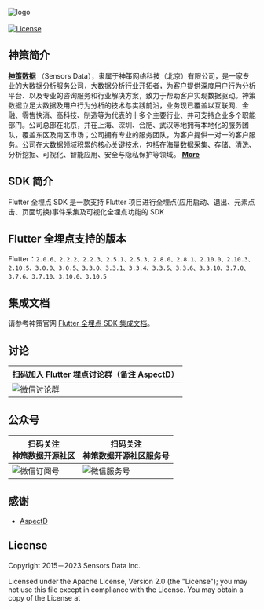 ![logo](https://opensource.sensorsdata.cn/wp-content/uploads/logo.png)
<br><br>
[![License](https://img.shields.io/github/license/sensorsdata/sa-sdk-android.svg)](https://github.com/sensorsdata/sa-sdk-android/blob/master/LICENSE)

## 神策简介

[**神策数据**](https://www.sensorsdata.cn/)
（Sensors Data），隶属于神策网络科技（北京）有限公司，是一家专业的大数据分析服务公司，大数据分析行业开拓者，为客户提供深度用户行为分析平台、以及专业的咨询服务和行业解决方案，致力于帮助客户实现数据驱动。神策数据立足大数据及用户行为分析的技术与实践前沿，业务现已覆盖以互联网、金融、零售快消、高科技、制造等为代表的十多个主要行业、并可支持企业多个职能部门。公司总部在北京，并在上海、深圳、合肥、武汉等地拥有本地化的服务团队，覆盖东区及南区市场；公司拥有专业的服务团队，为客户提供一对一的客户服务。公司在大数据领域积累的核心关键技术，包括在海量数据采集、存储、清洗、分析挖掘、可视化、智能应用、安全与隐私保护等领域。 [**More**](https://www.sensorsdata.cn/about/aboutus.html)


## SDK 简介

Flutter 全埋点 SDK 是一款支持 Flutter 项目进行全埋点(应用启动、退出、元素点击、页面切换)事件采集及可视化全埋点功能的 SDK

## Flutter 全埋点支持的版本
Flutter：`2.0.6、2.2.2、2.2.3、2.5.1、2.5.3、2.8.0、2.8.1、2.10.0、2.10.3、2.10.5、3.0.0、3.0.5、3.3.0、3.3.1、3.3.4、3.3.5、3.3.6、3.3.10、3.7.0、3.7.6、3.7.10、3.10.0、3.10.5`

## 集成文档
请参考神策官网 [Flutter 全埋点 SDK 集成文档](https://manual.sensorsdata.cn/sa/latest/flutter-109576726.html)。

## 讨论  
| 扫码加入 Flutter 埋点讨论群（备注 AspectD） |
| ------ |
![ 微信讨论群 ](https://opensource.sensorsdata.cn/wp-content/uploads/ContentCommonPic_2.png) |

## 公众号  

| 扫码关注<br>神策数据开源社区 | 扫码关注<br>神策数据开源社区服务号 |
| ------ | ------ |
|![ 微信订阅号 ](https://opensource.sensorsdata.cn/wp-content/uploads/ContentCommonPic_3.png) | ![ 微信服务号 ](https://opensource.sensorsdata.cn/wp-content/uploads/ContentCommonPic_4.png) |

## 感谢  
- [AspectD](https://github.com/XianyuTech/aspectd) 


## License  

Copyright 2015－2023 Sensors Data Inc.

Licensed under the Apache License, Version 2.0 (the "License");
you may not use this file except in compliance with the License.
You may obtain a copy of the License at